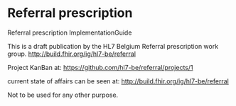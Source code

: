 # Referral prescription
Referral prescription ImplementationGuide

This is a draft publication by the HL7 Belgium Referral prescription work group. 
http://build.fhir.org/ig/hl7-be/referral

Project KanBan at: https://github.com/hl7-be/referral/projects/1


current state of affairs can be seen at: http://build.fhir.org/ig/hl7-be/referral

Not to be used for any other purpose.

